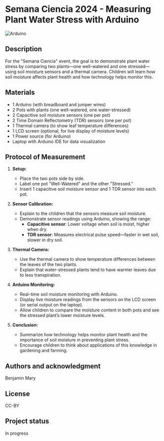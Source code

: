 # Semana Ciencia 2024 - Measuring Plant Water Stress with Arduino

![Arduino](https://img.shields.io/badge/-Arduino-00979D?style=for-the-badge&logo=Arduino&logoColor=white)

## Description

For the "Semana Ciencia" event, the goal is to demonstrate plant water stress by comparing two plants—one well-watered and one stressed—using soil moisture sensors and a thermal camera. Children will learn how soil moisture affects plant health and how technology helps monitor this.

## Materials

- 1 Arduino (with breadboard and jumper wires)
- 2 Pots with plants (one well-watered, one water-stressed)
- 2 Capacitive soil moisture sensors (one per pot)
- 2 Time Domain Reflectometry (TDR) sensors (one per pot)
- 1 Thermal camera (to show leaf temperature differences)
- 1 LCD screen (optional, for live display of moisture levels)
- 1 Power source (for Arduino)
- Laptop with Arduino IDE for data visualization

## Protocol of Measurement

1. **Setup:**
   - Place the two pots side by side.
   - Label one pot "Well-Watered" and the other "Stressed."
   - Insert 1 capacitive soil moisture sensor and 1 TDR sensor into each pot.

2. **Sensor Calibration:**
   - Explain to the children that the sensors measure soil moisture.
   - Demonstrate sensor readings using Arduino, showing the range:
     - **Capacitive sensor**: Lower voltage when soil is moist, higher when dry.
     - **TDR sensor**: Measures electrical pulse speed—faster in wet soil, slower in dry soil.

3. **Thermal Camera:**
   - Use the thermal camera to show temperature differences between the leaves of the two plants.
   - Explain that water-stressed plants tend to have warmer leaves due to less transpiration.

4. **Arduino Monitoring:**
   - Real-time soil moisture monitoring with Arduino.
   - Display live moisture readings from the sensors on the LCD screen (or serial output on the laptop).
   - Allow children to compare the moisture content in both pots and see the stressed plant’s lower moisture levels.

5. **Conclusion:**
   - Summarize how technology helps monitor plant health and the importance of soil moisture in preventing plant stress.
   - Encourage children to think about applications of this knowledge in gardening and farming.

## Authors and acknowledgment
Benjamin Mary

## License
CC-BY

## Project status
In progress
